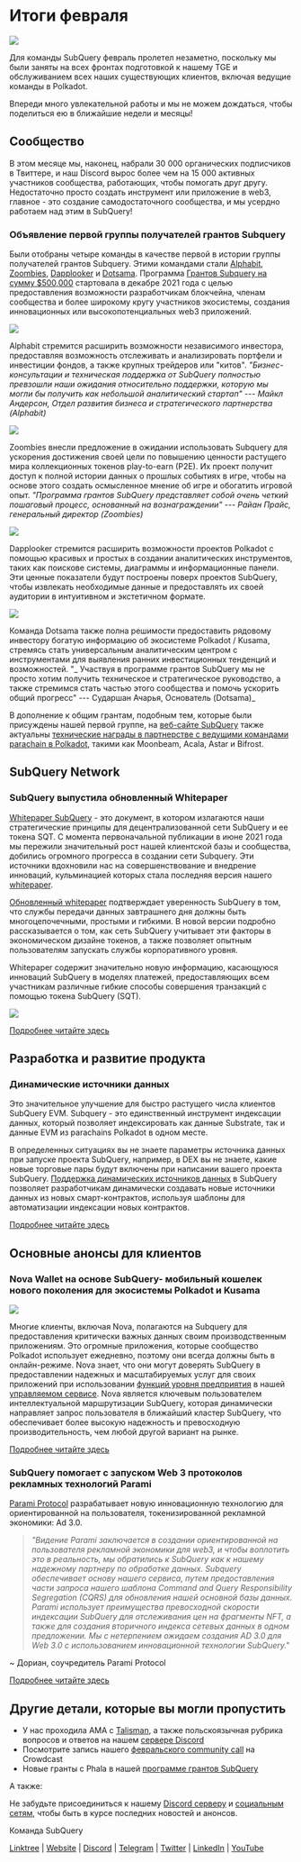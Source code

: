 # Итоги февраля

![](https://miro.medium.com/max/1400/1*T3DLiAKSIy-AjRia_JJjow.png)

Для команды SubQuery февраль пролетел незаметно, поскольку мы были заняты на всех фронтах подготовкой к нашему TGE и обслуживанием всех наших существующих клиентов, включая ведущие команды в Polkadot.

Впереди много увлекательной работы и мы не можем дождаться, чтобы поделиться ею в ближайшие недели и месяцы!

## Сообщество

В этом месяце мы, наконец, набрали 30 000 органических подписчиков в Твиттере, и наш Discord вырос более чем на 15 000 активных участников сообщества, работающих, чтобы помогать друг другу. Недостаточно просто создать инструмент или приложение в web3, главное - это создание самодостаточного сообщества, и мы усердно работаем над этим в SubQuery!

### Объявление первой группы получателей грантов Subquery

Были отобраны четыре команды в качестве первой в истории группы получателей грантов Subquery. Этими командами стали [Alphabit](https://www.polkadata.xyz/), [Zoombies](https://zoombies.world/), [Dapplooker](https://dapplooker.com/) и [Dotsama](http://dotsama.ai/). Программа [Грантов Subquery на сумму $500,000](https://subquery.network/grants) стартовала в декабре 2021 года с целью предоставления возможности разработчикам блокчейна, членам сообщества и более широкому кругу участников экосистемы, создания инновационных или высокопотенциальных web3 приложений.

![](https://miro.medium.com/max/1400/1*tBnWK4svpGbGuP3mCXyGDg.png)

Alphabit стремится расширить возможности независимого инвестора, предоставляя возможность отслеживать и анализировать портфели и инвестиции фондов, а также крупных трейдеров или "китов". _"Бизнес-консультации и техническая поддержка от SubQuery полностью превзошли наши ожидания относительно поддержки, которую мы могли бы получить как небольшой аналитический стартап" --- Майкл Андерсон, Отдел развития бизнеса и стратегического партнерства (Alphabit)_

![](https://miro.medium.com/max/1400/1*TpHBDhA7WqNGTOxz9LpifQ.png)

Zoombies внесли предложение в ожидании использовать Subquery для ускорения достижения своей цели по повышению ценности растущего мира коллекционных токенов play-to-earn (P2E). Их проект получит доступ к полной истории данных о прошлых событиях в игре, чтобы на основе этого создать осмысленное мнение об игре и обогатить игровой опыт. _"Программа грантов SubQuery представляет собой очень четкий пошаговый процесс, основанный на вознаграждении" --- Райан Прайс, генеральный директор (Zoombies)_

![](https://miro.medium.com/max/1400/1*4rPD0g-pC3MOU5M5vAtS4w.png)

Dapplooker стремится расширить возможности проектов Polkadot с помощью красивых и простых в создании аналитических инструментов, таких как поискове системы, диаграммы и информационные панели. Эти ценные показатели будут построены поверх проектов SubQuery, чтобы извлекать необходимые данные и предоставлять их своей аудитории в интуитивном и экстетичном формате.

![](https://miro.medium.com/max/1400/1*kC8QYVvlUZwUfgXTBFQbgg.png)

Команда Dotsama также полна решимости предоставить рядовому инвестору богатую информацию об экосистеме Polkadot / Kusama, стремясь стать универсальным аналитическим центром с инструментами для выявления ранних инвестиционных тенденций и возможностей. "_ Участвуя в программе грантов SubQuery мы не просто хотим получить техническое и стратегическое руководство, а также стремимся стать частью этого сообщества и помочь ускорить общий прогресс" --- Сударшан Ачарья, Основатель (Dotsama)_

В дополнение к общим грантам, подобным тем, которые были присуждены нашей первой группе, на [веб-сайте SubQuery](https://subquery.network/grants) также актуальны [технические награды в партнерстве с ведущими командами parachain в Polkadot](../blogs/20220127-grants-bounties.md), такими как Moonbeam, Acala, Astar и Bifrost.

## SubQuery Network

### SubQuery выпустила обновленный Whitepaper

[Whitepaper SubQuery](https://static.subquery.network/whitepaper.pdf) - это документ, в котором излагаются наши стратегические принципы для децентрализованной сети SubQuery и ее токена SQT. С момента первоначальной публикации в июне 2021 года мы пережили значительный рост нашей клиентской базы и сообщества, добились огромного прогресса в создании сети Subquery. Эти источники вдохновили нас на совершенствование и внедрение инноваций, кульминацией которых стала последняя версия нашего [whitepaper](https://static.subquery.network/whitepaper.pdf).

[Обновленный whitepaper](https://static.subquery.network/whitepaper.pdf) подтверждает уверенность SubQuery в том, что службы передачи данных завтрашнего дня должны быть многоцепочечными, простыми и гибкими. В новой версии подробно рассказывается о том, как сеть SubQuery учитывает эти факторы в экономическом дизайне токенов, а также позволяет опытным пользователям запускать службы корпоративного уровня.

Whitepaper содержит значительно новую информацию, касающуюся инноваций SubQuery в моделях платежей, предоставляющих всем участникам различные гибкие способы совершения транзакций с помощью токена SubQuery (SQT).

![](https://miro.medium.com/max/1400/1*EhLefs3-lb47y2LC4Z6jWA.png)

[Подробнее читайте здесь](../blogs/20220216-whitepaper-update.md)

## Разработка и развитие продукта

### Динамические источники данных

Это значительное улучшение для быстро растущего числа клиентов SubQuery EVM. Subquery - это единственный инструмент индексации данных, который позволяет индексировать как данные Substrate, так и данные EVM из parachains Polkadot в одном месте.

В определенных ситуациях вы не знаете параметры источника данных при запуске проекта SubQuery, например, в DEX вы не знаете, какие новые торговые пары будут включены при написании вашего проекта SubQuery. [Поддержка динамических источников данных](https://university.subquery.network/build/dynamicdatasources.html) в SubQuery позволяет разработчикам динамически создавать новые источники данных из новых смарт-контрактов, используя шаблоны для автоматизации индексации новых контрактов.

[Подробнее читайте здесь](https://university.subquery.network/build/dynamicdatasources.html)

## Основные анонсы для клиентов

### Nova Wallet на основе SubQuery- мобильный кошелек нового поколения для экосистемы Polkadot и Kusama

![](https://miro.medium.com/max/1400/1*NkYmEpYLpZYFRkANrvpwPw.png)

Многие клиенты, включая Nova, полагаются на Subquery для предоставления критически важных данных своим производственным приложениям. Это огромные приложения, которые сообщество Polkadot использует ежедневно, поэтому они всегда должны быть в онлайн-режиме. Nova знает, что они могут доверять SubQuery в предоставлении надежных и масштабируемых услуг для своих приложений при использовании [функций уровня предприятия](https://blog.subquery.network/blogs/20211228-enterprise-hosted.html) в нашей [управляемом сервисе](https://project.subquery.network/). Nova является ключевым пользователем интеллектуальной маршрутизации SubQuery, которая динамически направляет запрос пользователя в ближайший кластер SubQuery, что обеспечивает более высокую надежность и превосходную производительность, чем любой другой вариант на рынке.

[Подробнее читайте здесь](../customer_announcements/20220210-nova-wallet.md)

### SubQuery помогает с запуском Web 3 протоколов рекламных технологий Parami

[Parami Protocol](https://parami.io/) разрабатывает новую инновационную технологию для ориентированной на пользователя, токенизированной рекламной экономики: Ad 3.0.

> _"Видение Parami заключается в создании ориентированной на пользователя рекламной экономики для web3, и чтобы воплотить это в реальность, мы обратились к SubQuery как к нашему надежному партнеру по обработке данных. Subquery обеспечивает основу нашего сервиса, путем предоставления части запроса нашего шаблона Command and Query Responsibility Segregation (CQRS) для обновления нашей основной базы данных. Parami использует преимущества превосходной скорости индексации SubQuery для отслеживания цен на фрагменты NFT, а также для создания вторичного индекса сетевых данных в одном предложении. Мы с нетерпением ожидаем создания AD 3.0 для Web 3.0 с использованием инновационной технологии SubQuery."_

~ Дориан, соучредитель Parami Protocol

[Подробнее читайте здесь](../customer_announcements/20220222-parami.md)

## Другие детали, которые вы могли пропустить

- У нас проходила АМА с [Talisman](https://talisman.xyz/), а также польскоязычная рубрика вопросов и ответов на нашем [сервере Discord](https://discord.com/channels/796198414798028831/796198414798028834)
- Посмотрите запись нашего [февральского community call](https://www.crowdcast.io/e/subquery-sessions-february) на Crowdcast
- Новые гранты с Phala в нашей [программе грантов SubQuery](https://subquery.network/grants)

А также:

Не забудьте присоединиться к нашему [Discord серверу](https://discord.com/invite/subquery) и [социальным сетям](https://linktr.ee/subquerynetwork), чтобы быть в курсе последних новостей и анонсов.

Команда SubQuery

[Linktree](https://linktr.ee/subquerynetwork) | [Website](https://subquery.network/) | [Discord](https://discord.com/invite/78zg8aBSMG) | [Telegram](https://t.me/subquerynetwork) | [Twitter](https://twitter.com/subquerynetwork) | [LinkedIn](https://www.linkedin.com/company/subquery) | [YouTube](https://www.youtube.com/channel/UCi1a6NUUjegcLHDFLr7CqLw)

